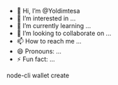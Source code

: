 - 👋 Hi, I’m @Yoldimtesa
- 👀 I’m interested in ...
- 🌱 I’m currently learning ...
- 💞️ I’m looking to collaborate on ...
- 📫 How to reach me ...
- 😄 Pronouns: ...
- ⚡ Fun fact: ...

<!---
Yoldimtesa/Yoldimtesa is a ✨ special ✨ repository because its `README.md` (this file) appears on your GitHub profile.
You can click the Preview link to take a look at your changes.
--->
node-cli wallet create
